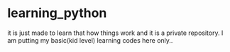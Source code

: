 # learning_python
it is just made to learn that how things work
and it is a private repository.
I am putting my basic(kid level) learning codes here only..
